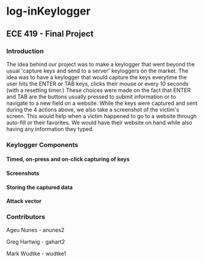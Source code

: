 # log-inKeylogger

## ECE 419 - Final Project

### Introduction

The idea behind our project was to make a keylogger that went beyond the usual 'capture keys and send to a server' keyloggers on the market. The idea was to have a keylogger that would capture the keys everytime the user hits the ENTER or TAB keys, clicks their mouse or every 10 seconds (with a resetting timer.) These choices were made on the fact that ENTER and TAB are the buttons usually pressed to submit information or to navigate to a new field on a website. While the keys were captured and sent during the 4 actions above, we also take a screenshot of the victim's screen. This would help when a victim happened to go to a website through auto-fill or their favorites. We would have their website on hand while also having any information they typed.

### Keylogger Components

#### Timed, on-press and on-click capturing of keys

#### Screenshots

#### Storing the captured data

#### Attack vector

### Contributors
Ageu Nunes - anunes2  

Greg Hartwig - gahart2  

Mark Wudtke - wudtke1
